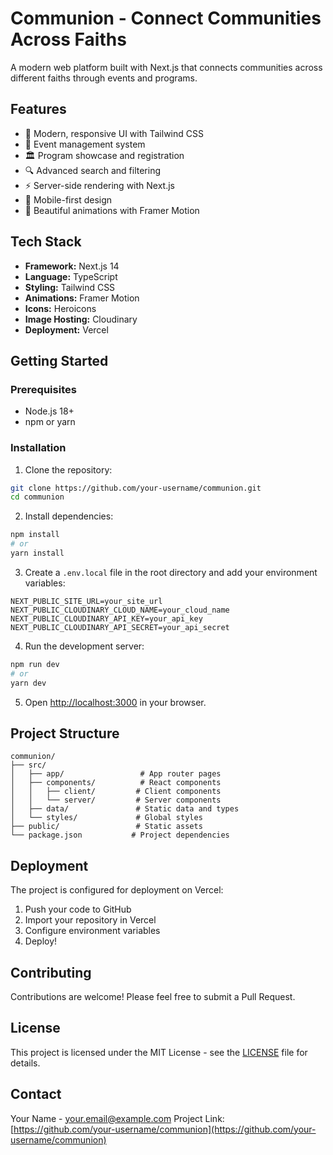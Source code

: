 # Communion - Connect Communities Across Faiths

A modern web platform built with Next.js that connects communities across different faiths through events and programs.

## Features

- 🌟 Modern, responsive UI with Tailwind CSS
- 🎯 Event management system
- 🏛️ Program showcase and registration
- 🔍 Advanced search and filtering
- ⚡ Server-side rendering with Next.js
- 📱 Mobile-first design
- 🎨 Beautiful animations with Framer Motion

## Tech Stack

- **Framework:** Next.js 14
- **Language:** TypeScript
- **Styling:** Tailwind CSS
- **Animations:** Framer Motion
- **Icons:** Heroicons
- **Image Hosting:** Cloudinary
- **Deployment:** Vercel

## Getting Started

### Prerequisites

- Node.js 18+ 
- npm or yarn

### Installation

1. Clone the repository:
```bash
git clone https://github.com/your-username/communion.git
cd communion
```

2. Install dependencies:
```bash
npm install
# or
yarn install
```

3. Create a `.env.local` file in the root directory and add your environment variables:
```env
NEXT_PUBLIC_SITE_URL=your_site_url
NEXT_PUBLIC_CLOUDINARY_CLOUD_NAME=your_cloud_name
NEXT_PUBLIC_CLOUDINARY_API_KEY=your_api_key
NEXT_PUBLIC_CLOUDINARY_API_SECRET=your_api_secret
```

4. Run the development server:
```bash
npm run dev
# or
yarn dev
```

5. Open [http://localhost:3000](http://localhost:3000) in your browser.

## Project Structure

```
communion/
├── src/
│   ├── app/                 # App router pages
│   ├── components/          # React components
│   │   ├── client/         # Client components
│   │   └── server/         # Server components
│   ├── data/               # Static data and types
│   └── styles/             # Global styles
├── public/                 # Static assets
└── package.json           # Project dependencies
```

## Deployment

The project is configured for deployment on Vercel:

1. Push your code to GitHub
2. Import your repository in Vercel
3. Configure environment variables
4. Deploy!

## Contributing

Contributions are welcome! Please feel free to submit a Pull Request.

## License

This project is licensed under the MIT License - see the [LICENSE](LICENSE) file for details.

## Contact

Your Name - your.email@example.com
Project Link: [https://github.com/your-username/communion](https://github.com/your-username/communion) 